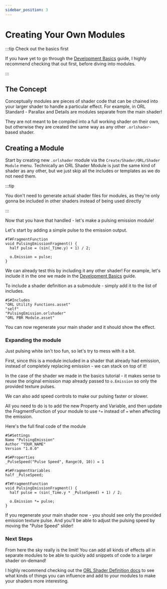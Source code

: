 ```yaml
---
sidebar_position: 3
---
```


# Creating Your Own Modules

:::tip Check out the basics first

If you have yet to go through the [Development Basics](/docs/development/development-basics) guide, I highly recommend checking that out first, before diving into modules.

:::

## The Concept

Conceptually modules are pieces of shader code that can be chained into your larger shader to handle a particular effect. For example, in ORL Standard - Parallax and Details are modules separate from the main shader!

They are not meant to be compiled into a full working shader on their own, but otherwise they are created the same way as any other `.orlshader`-based shader.

## Creating a Module

Start by creating new `.orlshader` module via the `Create/Shader/ORL/Shader Module` menu. Technically an ORL Shader Module is just the same kind of shader as any other, but we just skip all the includes or templates as we do not need them.

:::tip

You don't need to generate actual shader files for modules, as they're only gonna be included in other shaders instead of being used directly

:::

Now that you have that handled - let's make a pulsing emission module!

Let's start by adding a simple pulse to the emission output.

```hlsl
#T#FragmentFunction
void PulsingEmissionFragment() {
  half pulse = (sin(_Time.y) + 1) / 2;

  o.Emission = pulse;
}
```

We can already test this by including it any other shader! For example, let's include it in the one we made in the [Development Basics](/docs/development/development-basics) guide.

To include a shader definition as a submodule - simply add it to the list of includes.

```hlsl
#S#Includes
"ORL Utility Functions.asset"
"self"
"PulsingEmission.orlshader"
"ORL PBR Module.asset"
```

You can now regenerate your main shader and it should show the effect.

### Expanding the module

Just pulsing white isn't too fun, so let's try to mess with it a bit.

First, since this is a module included in a shader that already had emission, instead of completely replacing emission - we can stack on top of it!

In the case of the shader we made in the basics tutorial - it makes sense to reuse the original emission map already passed to `o.Emission` so only the provided texture pulses.

We can also add speed controls to make our pulsing faster or slower.

All you need to do is to add the new Property and Variable, and then update the FragmentFunction of your module to use `*=` instead of `=` when affecting the emission.

Here's the full final code of the module

```hlsl
#S#Settings
Name "PulsingEmission"
Author "YOUR_NAME"
Version "1.0.0"

#S#Properties
_PulseSpeed("Pulse Speed", Range(0, 10)) = 1

#S#FragmentVariables
half _PulseSpeed;

#T#FragmentFunction
void PulsingEmissionFragment() {
  half pulse = (sin(_Time.y * _PulseSpeed) + 1) / 2;

  o.Emission *= pulse;
}
```

If you regenerate your main shader now - you should see only the provided emission texture pulse. And you'll be able to adjust the pulsing speed by moving the "Pulse Speed" slider!

### Next Steps

From here the sky really is the limit! You can add all kinds of effects all in separate modules to be able to quickly add snippets of code to a larger shader on-demand!

I highly recommend checking out the [ORL Shader Definition docs](/docs/development/orl-shader-definition) to see what kinds of things you can influence and add to your modules to make your shaders more interesting.
